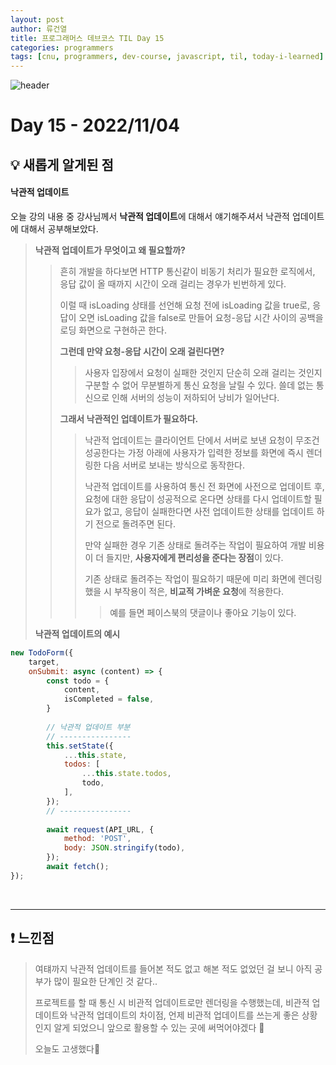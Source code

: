 ```yaml
---
layout: post
author: 류건열
title: 프로그래머스 데브코스 TIL Day 15
categories: programmers
tags: [cnu, programmers, dev-course, javascript, til, today-i-learned]
---
```


![header](https://capsule-render.vercel.app/api?type=waving&color=auto&height=300&section=header&text=Today%20I%20Learned...&fontAlign=30&fontAlignY=30&fontSize=55&desc=Programmers%20Devcourse%203rd&descAlign=80&descAlignY=55)

# Day 15 - 2022/11/04
## 💡 새롭게 알게된 점
#### **낙관적 업데이트**

오늘 강의 내용 중 강사님께서 **낙관적 업데이트**에 대해서 얘기해주셔서 낙관적 업데이트에 대해서 공부해보았다.
    
> **낙관적 업데이트가 무엇이고 왜 필요할까?**
>    
>> 흔히 개발을 하다보면 HTTP 통신같이 비동기 처리가 필요한 로직에서, 응답 값이 올 때까지 시간이 오래 걸리는 경우가 빈번하게 있다.
>>    
>> 이럴 때 isLoading 상태를 선언해 요청 전에 isLoading 값을 true로, 응답이 오면 isLoading 값을 false로 만들어 요청-응답 시간 사이의 공백을 로딩 화면으로 구현하곤 한다.
>>    
>> **그런데 만약 요청-응답 시간이 오래 걸린다면?** 
>>    
>>> 사용자 입장에서 요청이 실패한 것인지 단순히 오래 걸리는 것인지 구분할 수 없어 무분별하게 통신 요청을 날릴 수 있다. 쓸데 없는 통신으로 인해 서버의 성능이 저하되어 낭비가 일어난다.
>>    
>> **그래서 낙관적인 업데이트가 필요하다.**
>>  
>>> 낙관적 업데이트는 클라이언트 단에서 서버로 보낸 요청이 무조건 성공한다는 가정 아래에 사용자가 입력한 정보를 화면에 즉시 렌더링한 다음 서버로 보내는 방식으로 동작한다.
>>> 
>>> 낙관적 업데이트를 사용하여 통신 전 화면에 사전으로 업데이트 후, 요청에 대한 응답이 성공적으로 온다면 상태를 다시 업데이트할 필요가 없고, 응답이 실패한다면 사전 업데이트한 상태를 업데이트 하기 전으로 돌려주면 된다. 
>>> 
>>> 만약 실패한 경우 기존 상태로 돌려주는 작업이 필요하여 개발 비용이 더 들지만, **사용자에게 편리성을 준다는 장점**이 있다.
>>> 
>>> 기존 상태로 돌려주는 작업이 필요하기 때문에 미리 화면에 렌더링했을 시 부작용이 적은, **비교적 가벼운 요청**에 적용한다. 
>>> 
>>>> 예를 들면 페이스북의 댓글이나 좋아요 기능이 있다.
>>>
>>
> **낙관적 업데이트의 예시**
    
```jsx
new TodoForm({
    target,
	onSubmit: async (content) => {
    	const todo = {
    		content,
			isCompleted = false,
    	}
    
    	// 낙관적 업데이트 부분
		// ----------------
    	this.setState({
    		...this.state,
			todos: [
    			...this.state.todos,
    			todo,
    		],
    	});
		// ----------------
    
    	await request(API_URL, {
    		method: 'POST',
			body: JSON.stringify(todo),
    	});
    	await fetch();
});
```

<br>

---

## ❗️ 느낀점
> 여턔까지 낙관적 업데이트를 들어본 적도 없고 해본 적도 없었던 걸 보니 아직 공부가 많이 필요한 단계인 것 같다..
>
> 프로젝트를 할 때 통신 시 비관적 업데이트로만 렌더링을 수행했는데, 비관적 업데이트와 낙관적 업데이트의 차이점, 언제 비관적 업데이트를 쓰는게 좋은 상황인지 알게 되었으니 앞으로 활용할 수 있는 곳에 써먹어야겠다 🥹
>
> 오늘도 고생했다👊
